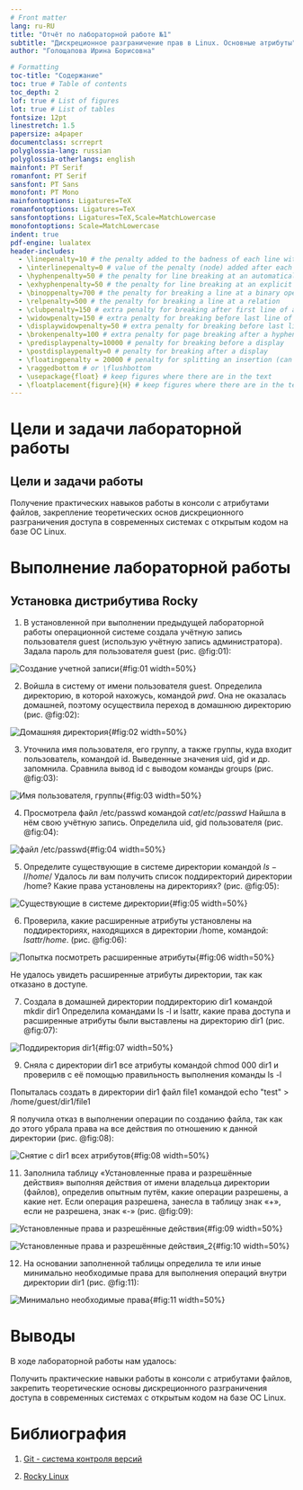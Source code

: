```yaml
---
# Front matter
lang: ru-RU
title: "Отчёт по лабораторной работе №1"
subtitle: "Дискреционное разграничение прав в Linux. Основные атрибуты"
author: "Голощапова Ирина Борисовна"

# Formatting
toc-title: "Содержание"
toc: true # Table of contents
toc_depth: 2
lof: true # List of figures
lot: true # List of tables
fontsize: 12pt
linestretch: 1.5
papersize: a4paper
documentclass: scrreprt
polyglossia-lang: russian
polyglossia-otherlangs: english
mainfont: PT Serif
romanfont: PT Serif
sansfont: PT Sans
monofont: PT Mono
mainfontoptions: Ligatures=TeX
romanfontoptions: Ligatures=TeX
sansfontoptions: Ligatures=TeX,Scale=MatchLowercase
monofontoptions: Scale=MatchLowercase
indent: true
pdf-engine: lualatex
header-includes:
  - \linepenalty=10 # the penalty added to the badness of each line within a paragraph (no associated penalty node) Increasing the value makes tex try to have fewer lines in the paragraph.
  - \interlinepenalty=0 # value of the penalty (node) added after each line of a paragraph.
  - \hyphenpenalty=50 # the penalty for line breaking at an automatically inserted hyphen
  - \exhyphenpenalty=50 # the penalty for line breaking at an explicit hyphen
  - \binoppenalty=700 # the penalty for breaking a line at a binary operator
  - \relpenalty=500 # the penalty for breaking a line at a relation
  - \clubpenalty=150 # extra penalty for breaking after first line of a paragraph
  - \widowpenalty=150 # extra penalty for breaking before last line of a paragraph
  - \displaywidowpenalty=50 # extra penalty for breaking before last line before a display math
  - \brokenpenalty=100 # extra penalty for page breaking after a hyphenated line
  - \predisplaypenalty=10000 # penalty for breaking before a display
  - \postdisplaypenalty=0 # penalty for breaking after a display
  - \floatingpenalty = 20000 # penalty for splitting an insertion (can only be split footnote in standard LaTeX)
  - \raggedbottom # or \flushbottom
  - \usepackage{float} # keep figures where there are in the text
  - \floatplacement{figure}{H} # keep figures where there are in the text
---
```


# Цели и задачи лабораторной работы

## Цели и задачи работы

Получение практических навыков работы в консоли с атрибутами файлов, закрепление теоретических основ дискреционного разграничения доступа в современных системах с открытым кодом на базе ОС Linux.




# Выполнение лабораторной работы


## Установка дистрибутива Rocky

1. В установленной при выполнении предыдущей лабораторной работы операционной системе создала учётную запись пользователя guest (использую учётную запись администратора). Задала пароль для пользователя guest (рис. @fig:01):


![Создание учетной записи](image/1.png){#fig:01 width=50%}

2. Войшла в систему от имени пользователя guest. 
Определила директорию, в которой нахожусь, командой $pwd$. Она не оказалась домашней, поэтому осуществила переход в домашнюю директорию (рис. @fig:02):


![Домашняя директория](image/2.png){#fig:02 width=50%}


3. Уточнила имя пользователя, его группу, а также группы, куда входит пользователь, командой id. Выведенные значения uid, gid и др. запомнила. Сравнила вывод id с выводом команды groups (рис. @fig:03):



![Имя пользователя, группы](image/3.png){#fig:03 width=50%}


4. Просмотрела файл /etc/passwd командой $cat /etc/passwd$
Найшла в нём свою учётную запись. Определила uid, gid пользователя (рис. @fig:04):
 
![файл /etc/passwd](image/4.png){#fig:04 width=50%}



5. Определите существующие в системе директории командой
    $ls -l /home/$
Удалось ли вам получить список поддиректорий директории /home? Какие права установлены на директориях? (рис. @fig:05):


![Существующие в системе директории](image/5.png){#fig:05 width=50%}


6. Проверила, какие расширенные атрибуты установлены на поддиректориях, находящихся в директории /home, командой:
$lsattr /home$. (рис. @fig:06):


![Попытка посмотреть расширенные атрибуты](image/6.png){#fig:06 width=50%}


Не удалось увидеть расширенные атрибуты директории, так как отказано в доступе.


7. Создала в домашней директории поддиректорию dir1 командой
mkdir dir1
Определила командами ls -l и lsattr, какие права доступа и расширенные атрибуты были выставлены на директорию dir1 (рис. @fig:07):


![Поддиректория dir1](image/7.png){#fig:07 width=50%}


9. Сняла с директории dir1 все атрибуты командой
chmod 000 dir1
и проверилв с её помощью правильность выполнения команды
ls -l

Попыталась создать в директории dir1 файл file1 командой
echo "test" > /home/guest/dir1/file1

Я получила отказ в выполнении операции по созданию файла, так как до этого убрала права на все действия по отношению к данной директории (рис. @fig:08): 


![Снятие с dir1 всех атрибутов](image/8.png){#fig:08 width=50%}

11. Заполнила таблицу «Установленные права и разрешённые действия» выполняя действия от имени владельца директории (файлов), определив опытным путём, какие операции разрешены, а какие нет.
Если операция разрешена, занесла в таблицу знак «+», если не разрешена, знак «-» (рис. @fig:09):


![Установленные права и разрешённые действия](image/9.png){#fig:09 width=50%}

![Установленные права и разрешённые действия_2](image/10.png){#fig:10 width=50%}



12. На основании заполненной таблицы определила те или иные минимально необходимые права для выполнения операций внутри директории dir1 (рис. @fig:11):

![Минимально необходимые права](image/11.png){#fig:11 width=50%}


# Выводы

В ходе лабораторной работы нам удалось:

Получить практические навыки работы в консоли с атрибутами файлов, закрепить теоретические основы дискреционного разграничения доступа в современных системах с открытым кодом на базе ОС Linux.




# Библиография
1. [Git - система контроля версий](https://github.com/)

2. [Rocky Linux](https://rockylinux.org/)
